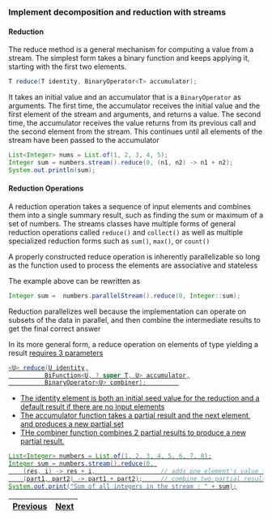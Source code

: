 ### Implement decomposition and reduction with streams 

#### Reduction
The reduce method is a general mechanism for computing a value from a stream. The simplest form takes a binary 
function and keeps applying it, starting with the first two elements. 
```java
T reduce(T identity, BinaryOperator<T> accumulator);
```
It takes an initial value and an accumulator that is a `BinaryOperator` as arguments. The first time, the accumulator 
receives the initial value and the first element of the stream and arguments, and returns a value. The second time, the 
accumulator receives the value returns from its previous call and the second element from the stream. This continues 
until all elements of the stream have been passed to the accumulator

```java
List<Integer> nums = List.of(1, 2, 3, 4, 5);
Integer sum = numbers.stream().reduce(0, (n1, n2) -> n1 + n2);
System.out.println(sum);
```

#### Reduction Operations
A reduction operation takes a sequence of input elements and combines them into a single summary result, such as 
finding the sum or maximum of a set of numbers. The streams classes have multiple forms of general reduction operations 
called `reduce()` and `collect()` as well as multiple specialized reduction forms such as `sum()`, `max()`, or `count()`

A properly constructed reduce operation is inherently parallelizable so long as the function used to process the 
elements are associative and stateless

The example above can be rewritten as 
```java
Integer sum =  numbers.parallelStream().reduce(0, Integer::sum);
```

Reduction parallelizes well because the implementation can operate on subsets of the data in parallel, and then combine 
the intermediate results to get the final correct answer

In its more general form, a reduce operation on elements of type <T> yielding a result <U> requires 3 parameters
```java
<U> reduce(U identity,
          BiFunction<U, ? super T, U> accumulator,
          BinaryOperator<U> combiner);         
```

- The identity element is both an initial seed value for the reduction and a default result if there are no input elements
- The accumulator function takes a partial result and the next element, and produces a new partial set 
- THe combiner function combines 2 partial results to produce a new partial result. 

```java
List<Integer> numbers = List.of(1, 2, 3, 4, 5, 6, 7, 8);
Integer sum = numbers.stream().reduce(0, 
    (res, i) -> res + i,                  // adds one element's value to partial result
    (part1, part2) -> part1 + part2);     // combine two partial results
System.out.print("Sum of all integers in the stream : " + sum);
```

| [Previous](develop_the_code_that_use_parallel_streams.md) | [Next](../language_enhancements) |
| :--------- | ----------: | 